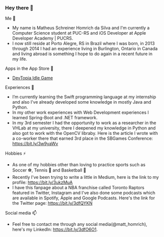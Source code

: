 ### Hey there 👋


Me 🔭 
- My name is Matheus Schreiner Homrich da Silva and I'm currently a Computer Science student at PUC-RS and iOS Developer at Apple Developer Academy | PUCRS.
- I now still reside at Porto Alegre, RS in Brazil where I was born, in 2013 through 2014 I had an experience living in Burlington, Ontario in Canada and living abroad is something I hope to do again in a recent future in my life.

Apps in the App Store 📱

- [DevTopia Idle Game](https://apple.co/34dcgot)

Experiences 🌱
- I’m currently learning the Swift programming language at my internship and also I've already developed some knowledge in mostly Java and Python. 
- In my other work experiences with Web Development experiences I learned Spring-Boot and .NET framework.
- In my 3rd semester I had the opportunity to work as a researcher in the VHLab at my university, there I deepened my knowledge in Python and also got to work with the OpenCV libraby. Here is the article I wrote with a co-worker there that earned 3rd place in the SBGames Conference: https://bit.ly/3w9yaWv

Hobbies ⚡
- As one of my hobbies other than loving to practice sports such as Soccer ⚽️, Tennis 🎾 and Basketball 🏀
- Recently I've been trying to write a little in Medium, here is the link to my profile: https://bit.ly/3ukzMuA
- I have this fanpage about a NBA franchise called Toronto Raptors featured in Twitter, Instagram and I've also done some podcasts which are available in Spotify, Apple and Google Podcasts. Here's the link for the Twitter page: https://bit.ly/3dfQYKN

Social media 📫
-  Feel free to contact me through any social media(@matt_homrich), here's my LinkedIn: https://bit.ly/3dfO6O1.



<!--
**matheushomrich/matheushomrich** is a ✨ _special_ ✨ repository because its `README.md` (this file) appears on your GitHub profile.
